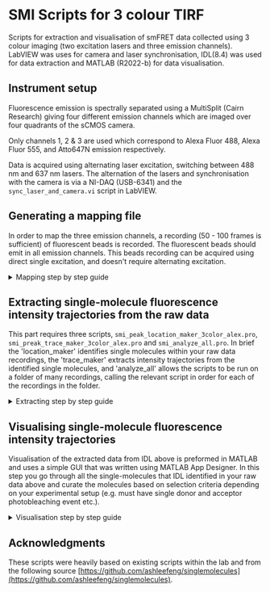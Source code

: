 # SMI Scripts for 3 colour TIRF
Scripts for extraction and visualisation of smFRET data collected using 3 colour imaging (two excitation lasers and three emission channels). LabVIEW was uses for camera and laser synchronisation, IDL(8.4) was used for data extraction and MATLAB (R2022-b) for data visualisation.

## Instrument setup
Fluorescence emission is spectrally separated using a MultiSplit (Cairn Research) giving four different emission channels which are imaged over four quadrants of the sCMOS camera.

Only channels 1, 2 & 3 are used which correspond to Alexa Fluor 488, Alexa Fluor 555, and Atto647N emission respectively.

Data is acquired using alternating laser excitation, switching between 488 nm and 637 nm lasers. The alternation of the lasers and synchronisation with the camera is via a NI-DAQ (USB-6341) and the `sync_laser_and_camera.vi` script in LabVIEW.

## Generating a mapping file
In order to map the three emission channels, a recording (50 - 100 frames is sufficient) of fluorescent beads is recorded. The fluorescent beads should emit in all emission channels. This beads recording can be acquired using direct single excitation, and doesn't require alternating excitation. 

<details><summary>Mapping step by step guide</summary>

1. Open IDL and `mapping_maker.pro`.
2. Compile and run the script.
3. Navigate to and select the recording of the fluorescent beads.
4. IDL will display the beads image and automatically identify fluorescent spots in the three (donor, acceptor and colocalization) emission channels.
5. Use the mouse and left-click to select a single spot in the channel 1 quadrant of the image for which there are corresponding spots in channels 2 and 3. The script will automatically try and select the corresponding spots in channels 2 and 3, but depending on alignment and how crowded the image is this may fail and you will need to select the correct spot in the other channels manually. Once the same spot is selected in the three channels, confirm the selection by right-clicking on the image.
6. Repeat step 5 two more times, to give a total of three spots. Try and spread out the three spots as much as possible, e.g. bottom-left, top-middle and middle-right of the quadrant.
7. The script will automatically pair the rest of the fluorescent spots in the image and output several files to check the mapping was successful, along with a mapping file `mappingFilename.map`.

</details>

## Extracting single-molecule fluorescence intensity trajectories from the raw data

This part requires three scripts, `smi_peak_location_maker_3color_alex.pro`, `smi_preak_trace_maker_3color_alex.pro` and `smi_analyze_all.pro`. In brief the 'location_maker' identifies single molecules within your raw data recordings, the 'trace_maker' extracts intensity trajectories from the identified single molecules, and 'analyze_all' allows the scripts to be run on a folder of many recordings, calling the relevant script in order for each of the recordings in the folder.

<details><summary>Extracting step by step guide</summary>

1. Open IDL and the three files, `smi_peak_location_maker_3color_alex.pro`, `smi_preak_trace_maker_3color_alex.pro` and `smi_analyze_all.pro`.
2. Compile (but do not run) `smi_peak_location_maker_3color_alex.pro` and `smi_preak_trace_maker_3color_alex.pro` first, then compile and run `smi_analyze_all.pro`.
3. Navigate to and select the folder containing the raw recordings.
4. Navigate to and select the mapping file created earlier `mappingFilename.map`.
5. The script will generate new files: average images under first and second laser excitation, '_ave_first.tif' and '_ave_second.tif'; combined donor and acceptor images under first and second laser excitation, '_com_first.tif' and '_com_second.tif'; an image where identified spots are circled, '_peaks_first.tif' and '_peaks_second.tif'; a list of the locations of each identified spot, '.3color_alex_pks' and a file containing the single-molecule fluorescence intensity trajectories for each identified spot, '.3color_alex_traces'.

</details>

## Visualising single-molecule fluorescence intensity trajectories
Visualisation of the extracted data from IDL above is preformed in MATLAB and uses a simple GUI that was written using MATLAB App Designer. In this step you go through all the single-molecules that IDL identified in your raw data above and curate the molecules based on selection criteria depending on your experimental setup (e.g. must have single donor and acceptor photobleaching event etc.).

<details><summary>Visualisation step by step guide</summary>

1. Open MATLAB and run the FRET_GUI_3colour.m script which will load a MATLAB app gui.
2. Use File->Load and open the `.3color_alex_traces` created in the data extraction step above.
3. A simple gui shows the fluorescence intensity under blue (donor) and red (colocalisation) laser excitation. The calculated FRET (blue-green) is shown below. A sum of the donor and acceptor signals is shown at the right. A FRET histogram for the current molecule is shown in the bottom-right. The combined image (created in the data extraction step above) for the blue (donor) and red (colocalization) laser excitation is shown in the top-right along with a zoom-in showing the current molecule being viewed.
4. The correction factor is shown in the bottom-left (Alpha - which corrects for fluorescence bleed through into other channels(blue emission into the green channel, and green emission into the red channel)). This value should be measured for your fluorophores and adjusted in the code before running the script.
5. Navigation buttons at the top can be used to go to the next or previous molecule. Alternatively, the number of a molecule can be typed into the 'Current Trace' field and 'Apply' clicked to go to that molecule number.
6. Zooming into a particular trace can be done by clicking a dragging across the relevant region in either the intensity or FRET plots. To un-zoom, double click on the intensity or FRET plots. Note: the histograms will not update automatically, if you want to update the histogram to reflect the zoomed in region click the 'Update Hist' button.
7. Clicking the 'Save Trace' button will save a .dat file for the single-molecule fluorescence intensity trajectory of the currently displayed molecule. The files that are saved can be selected using the 'Options' tab at the top of the GUI. 'Trace File' contains the following columns: donor and acceptor intensities upon donor excitation, calculated FRET and the fluorescence intensity of the colocalization channel. 'HMM File' contains the donor and acceptor intensities upon donor excitation for the zoomed in region currently displayed.

After curating and extracting the single molecules of interest you can use the .dat files to plot FRET histograms, or further process the data using HMM software for example. 

</details>

## Acknowledgments
These scripts were heavily based on existing scripts within the lab and from the following source [https://github.com/ashleefeng/singlemolecules](https://github.com/ashleefeng/singlemolecules).
